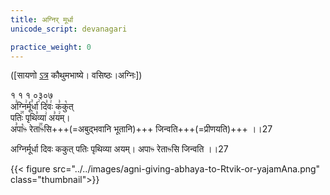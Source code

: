```yaml
---
title: अग्निर् मूर्धा
unicode_script: devanagari

practice_weight: 0
---
```



([सायणो [ऽत्र](https://archive.org/details/SamaVedaSanhitaWithSayanabhashyaVolume1SatyavrataSamasrami1874bis_201804/page/n171) कौथुमभाष्ये। वसिष्ठः।अग्निः])

<div class="js_include" url="/vedAH_Rk/shAkalam/saMhitA/vishvAsa-prastutiH/08/044/16_agnirmUrdhA_divaH.md"  newLevelForH1="2" includeTitle="false"> </div>

१ १ १ ०३०७  
अ꣣ग्नि꣢र्मू꣣र्धा꣢ दि꣣वः꣢ क꣣कु꣡त्  
पतिः꣢꣯ पृथि꣣व्या꣢ अ꣣य꣢म्।  
अ꣣पा꣡ᳱ रेता꣢꣯ᳱसि+++(=अबुद्भवानि भूतानि)+++ जिन्वति+++(=प्रीणयति)+++ ।।27

अग्निर्मूर्धा दिवः ककुत् पतिः पृथिव्या अयम्। अपाᳱ रेताᳱसि जिन्वति ।।27

{{< figure src="../../images/agni-giving-abhaya-to-Rtvik-or-yajamAna.png"  class="thumbnail">}}
